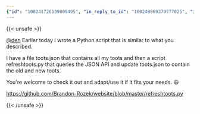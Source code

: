 ```yaml
---
{"id": "108241726139809495", "in_reply_to_id": "108240869379777025", "in_reply_to_account_id": "108205031958480135", "sensitive": false, "spoiler_text": "", "visibility": "public", "language": "en", "replies_count": 1, "reblogs_count": 0, "favourites_count": 1, "edited_at": null, "reblog": null, "application": null, "account": {"id": "108219415927856966", "username": "brozek", "acct": "brozek", "display_name": "Brandon Rozek", "url": "https://fosstodon.org/@brozek", "avatar": "https://cdn.fosstodon.org/accounts/avatars/108/219/415/927/856/966/original/bae9f46f23936e79.jpg", "avatar_static": "https://cdn.fosstodon.org/accounts/avatars/108/219/415/927/856/966/original/bae9f46f23936e79.jpg", "header": "https://fosstodon.org/headers/original/missing.png", "header_static": "https://fosstodon.org/headers/original/missing.png", "noindex": true, "roles": []}, "media_attachments": [], "mentions": [{"id": "108205031958480135", "username": "den", "url": "https://indieweb.social/@den", "acct": "den@indieweb.social"}], "tags": [], "emojis": [], "card": {"url": "https://github.com/Brandon-Rozek/website/blob/master/refreshtoots.py", "title": "website/refreshtoots.py at master \u00b7 Brandon-Rozek/website", "description": "Github Repo of Personal Website. Contribute to Brandon-Rozek/website development by creating an account on GitHub.", "type": "link", "author_name": "", "author_url": "", "provider_name": "GitHub", "provider_url": "", "html": "", "width": 400, "height": 200, "image": null, "embed_url": "", "blurhash": "UTSFw=tRMxxuOrt7Rjofrqaet7WB?^RPxuWB"}, "poll": null, "syndication": "https://fosstodon.org/@brozek/108241726139809495", "date": "2022-05-04T04:14:26.931Z"}
---
```

{{< unsafe >}}
<p><span class="h-card"><a href="https://indieweb.social/@den" class="u-url mention">@<span>den</span></a></span> Earlier today I wrote a Python script that is similar to what you described.</p><p>I have a file toots.json that contains all my toots and then a script refreshtoots.py that queries the JSON API and update toots.json to contain the old and new toots.</p><p>You&#39;re welcome to check it out and adapt/use it if it fits your needs. 😃 </p><p><a href="https://github.com/Brandon-Rozek/website/blob/master/refreshtoots.py" target="_blank" rel="nofollow noopener noreferrer"><span class="invisible">https://</span><span class="ellipsis">github.com/Brandon-Rozek/websi</span><span class="invisible">te/blob/master/refreshtoots.py</span></a></p>
{{< /unsafe >}}
